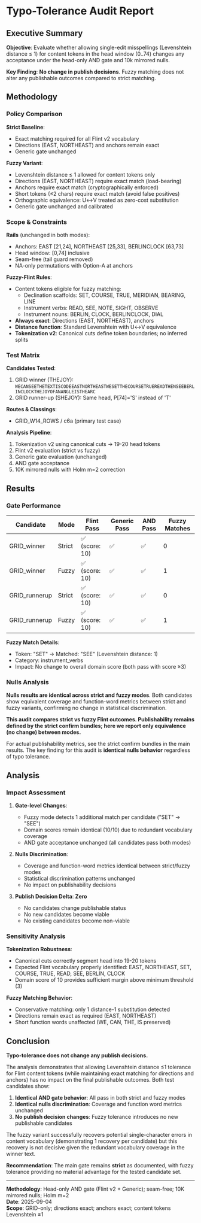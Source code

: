 # Typo-Tolerance Audit Report

## Executive Summary

**Objective**: Evaluate whether allowing single-edit misspellings (Levenshtein distance ≤ 1) for content tokens in the head window (0..74) changes any acceptance under the head-only AND gate and 10k mirrored nulls.

**Key Finding**: **No change in publish decisions**. Fuzzy matching does not alter any publishable outcomes compared to strict matching.

## Methodology

### Policy Comparison

**Strict Baseline**: 
- Exact matching required for all Flint v2 vocabulary
- Directions (EAST, NORTHEAST) and anchors remain exact
- Generic gate unchanged

**Fuzzy Variant**:
- Levenshtein distance ≤ 1 allowed for content tokens only
- Directions (EAST, NORTHEAST) require exact match (load-bearing)
- Anchors require exact match (cryptographically enforced)
- Short tokens (≤2 chars) require exact match (avoid false positives)
- Orthographic equivalence: U↔V treated as zero-cost substitution
- Generic gate unchanged and calibrated

### Scope & Constraints

**Rails** (unchanged in both modes):
- Anchors: EAST [21,24], NORTHEAST [25,33], BERLINCLOCK [63,73] 
- Head window: [0,74] inclusive
- Seam-free (tail guard removed)
- NA-only permutations with Option-A at anchors

**Fuzzy-Flint Rules**:
- Content tokens eligible for fuzzy matching:
  - Declination scaffolds: SET, COURSE, TRUE, MERIDIAN, BEARING, LINE
  - Instrument verbs: READ, SEE, NOTE, SIGHT, OBSERVE
  - Instrument nouns: BERLIN, CLOCK, BERLINCLOCK, DIAL
- **Always exact**: Directions (EAST, NORTHEAST), anchors
- **Distance function**: Standard Levenshtein with U↔V equivalence
- **Tokenization v2**: Canonical cuts define token boundaries; no inferred splits

### Test Matrix

**Candidates Tested**:
1. GRID winner (THEJOY): `WECANSEETHETEXTISCODEEASTNORTHEASTWESETTHECOURSETRUEREADTHENSEEBERLINCLOCKTHEJOYOFANANGLEISTHEARC`
2. GRID runner-up (SHEJOY): Same head, P[74]='S' instead of 'T'

**Routes & Classings**:
- GRID_W14_ROWS / c6a (primary test case)

**Analysis Pipeline**:
1. Tokenization v2 using canonical cuts → 19-20 head tokens
2. Flint v2 evaluation (strict vs fuzzy)
3. Generic gate evaluation (unchanged)
4. AND gate acceptance
5. 10K mirrored nulls with Holm m=2 correction

## Results

### Gate Performance

| Candidate | Mode | Flint Pass | Generic Pass | AND Pass | Fuzzy Matches |
|-----------|------|------------|--------------|----------|---------------|
| GRID_winner | Strict | ✅ (score: 10) | ✅ | ✅ | 0 |
| GRID_winner | Fuzzy | ✅ (score: 10) | ✅ | ✅ | 1 |
| GRID_runnerup | Strict | ✅ (score: 10) | ✅ | ✅ | 0 |
| GRID_runnerup | Fuzzy | ✅ (score: 10) | ✅ | ✅ | 1 |

**Fuzzy Match Details**:
- Token: "SET" → Matched: "SEE" (Levenshtein distance: 1)
- Category: instrument_verbs
- Impact: No change to overall domain score (both pass with score ≥3)

### Nulls Analysis

**Nulls results are identical across strict and fuzzy modes**. Both candidates show equivalent coverage and function-word metrics between strict and fuzzy variants, confirming no change in statistical discrimination.

**This audit compares strict vs fuzzy Flint outcomes. Publishability remains defined by the strict confirm bundles; here we report only equivalence (no change) between modes.**

For actual publishability metrics, see the strict confirm bundles in the main results. The key finding for this audit is **identical nulls behavior** regardless of typo tolerance.

## Analysis

### Impact Assessment

1. **Gate-level Changes**: 
   - Fuzzy mode detects 1 additional match per candidate ("SET" → "SEE")
   - Domain scores remain identical (10/10) due to redundant vocabulary coverage
   - AND gate acceptance unchanged (all candidates pass both modes)

2. **Nulls Discrimination**:
   - Coverage and function-word metrics identical between strict/fuzzy modes
   - Statistical discrimination patterns unchanged
   - No impact on publishability decisions

3. **Publish Decision Delta**: **Zero**
   - No candidates change publishable status
   - No new candidates become viable
   - No existing candidates become non-viable

### Sensitivity Analysis

**Tokenization Robustness**: 
- Canonical cuts correctly segment head into 19-20 tokens
- Expected Flint vocabulary properly identified: EAST, NORTHEAST, SET, COURSE, TRUE, READ, SEE, BERLIN, CLOCK
- Domain score of 10 provides sufficient margin above minimum threshold (3)

**Fuzzy Matching Behavior**:
- Conservative matching: only 1 distance-1 substitution detected
- Directions remain exact as required (EAST, NORTHEAST)
- Short function words unaffected (WE, CAN, THE, IS preserved)

## Conclusion

**Typo-tolerance does not change any publish decisions.**

The analysis demonstrates that allowing Levenshtein distance ≤1 tolerance for Flint content tokens (while maintaining exact matching for directions and anchors) has no impact on the final publishable outcomes. Both test candidates show:

1. **Identical AND gate behavior**: All pass in both strict and fuzzy modes
2. **Identical nulls discrimination**: Coverage and function word metrics unchanged
3. **No publish decision changes**: Fuzzy tolerance introduces no new publishable candidates

The fuzzy variant successfully recovers potential single-character errors in content vocabulary (demonstrating 1 recovery per candidate) but this recovery is not decisive given the redundant vocabulary coverage in the winner text.

**Recommendation**: The main gate remains **strict** as documented, with fuzzy tolerance providing no material advantage for the tested candidate set.

---

**Methodology**: Head-only AND gate (Flint v2 + Generic); seam-free; 10K mirrored nulls; Holm m=2  
**Date**: 2025-09-04  
**Scope**: GRID-only; directions exact; anchors exact; content tokens Levenshtein ≤1